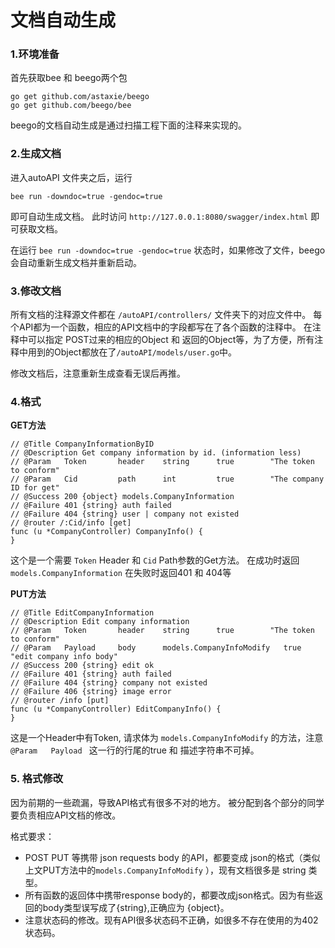 # 文档自动生成

### 1.环境准备

首先获取bee 和 beego两个包
```
go get github.com/astaxie/beego
go get github.com/beego/bee
```

beego的文档自动生成是通过扫描工程下面的注释来实现的。

### 2.生成文档
进入autoAPI 文件夹之后，运行
```
bee run -downdoc=true -gendoc=true
```
即可自动生成文档。
此时访问 `http://127.0.0.1:8080/swagger/index.html` 即可获取文档。

在运行 `bee run -downdoc=true -gendoc=true` 状态时，如果修改了文件，beego会自动重新生成文档并重新启动。

### 3.修改文档

所有文档的注释源文件都在 `/autoAPI/controllers/` 文件夹下的对应文件中。
每个API都为一个函数，相应的API文档中的字段都写在了各个函数的注释中。
在注释中可以指定 POST过来的相应的Object 和 返回的Object等，为了方便，所有注释中用到的Object都放在了`/autoAPI/models/user.go`中。

修改文档后，注意重新生成查看无误后再推。

### 4.格式

**GET方法**

```
// @Title CompanyInformationByID
// @Description Get company information by id. (information less)
// @Param   Token       header    string      true        "The token to conform"
// @Param   Cid         path      int         true        "The company ID for get"
// @Success 200 {object} models.CompanyInformation
// @Failure 401 {string} auth failed
// @Failure 404 {string} user | company not existed
// @router /:Cid/info [get]
func (u *CompanyController) CompanyInfo() {
}
```
这个是一个需要 `Token` Header 和 `Cid` Path参数的Get方法。
在成功时返回 `models.CompanyInformation` 
在失败时返回401 和 404等

**PUT方法**

```
// @Title EditCompanyInformation
// @Description Edit company information
// @Param   Token       header    string      true        "The token to conform"
// @Param   Payload     body      models.CompanyInfoModify   true   "edit company info body"
// @Success 200 {string} edit ok
// @Failure 401 {string} auth failed
// @Failure 404 {string} company not existed
// @Failure 406 {string} image error
// @router /info [put]
func (u *CompanyController) EditCompanyInfo() {
}
```
这是一个Header中有Token, 请求体为 `models.CompanyInfoModify` 的方法，注意 `@Param   Payload ` 这一行的行尾的true 和 描述字符串不可掉。



### 5. 格式修改
因为前期的一些疏漏，导致API格式有很多不对的地方。 被分配到各个部分的同学要负责相应API文档的修改。

格式要求：

* POST PUT 等携带 json requests body 的API，都要变成 json的格式（类似上文PUT方法中的`models.CompanyInfoModify` ），现有文档很多是 string 类型。  
* 所有函数的返回体中携带response body的，都要改成json格式。因为有些返回的body类型误写成了{string},正确应为 {object}。
* 注意状态码的修改。现有API很多状态码不正确，如很多不存在使用的为402状态码。

